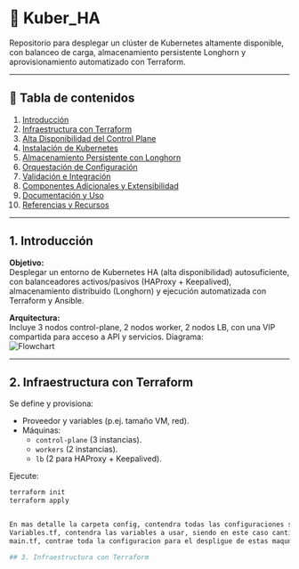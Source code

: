 # 🧱 Kuber_HA

Repositorio para desplegar un clúster de Kubernetes altamente disponible, con balanceo de carga, almacenamiento persistente Longhorn y aprovisionamiento automatizado con Terraform.

---

## 📌 Tabla de contenidos

1. [Introducción](#introducción)  
2. [Infraestructura con Terraform](#infraestructura-con-terraform)  
3. [Alta Disponibilidad del Control Plane](#alta-disponibilidad-del-control-plane)  
4. [Instalación de Kubernetes](#instalación-de-kubernetes)  
5. [Almacenamiento Persistente con Longhorn](#almacenamiento-persistente-con-longhorn)  
6. [Orquestación de Configuración](#orquestación-de-configuración)  
7. [Validación e Integración](#validación-e-integración)  
8. [Componentes Adicionales y Extensibilidad](#componentes-adicionales-y-extensibilidad)  
9. [Documentación y Uso](#documentación-y-uso)  
10. [Referencias y Recursos](#referencias-y-recursos)

---

## 1. Introducción

**Objetivo:**  
Desplegar un entorno de Kubernetes HA (alta disponibilidad) autosuficiente, con balanceadores activos/pasivos (HAProxy + Keepalived), almacenamiento distribuido (Longhorn) y ejecución automatizada con Terraform y Ansible.

**Arquitectura:**  
Incluye 3 nodos control-plane, 2 nodos worker, 2 nodos LB, con una VIP compartida para acceso a API y servicios.
Diagrama:  
![Flowchart](https://github.com/user-attachments/assets/5c799269-db9b-4782-962b-677abe39e468)


---

## 2. Infraestructura con Terraform

Se define y provisiona:

- Proveedor y variables (p.ej. tamaño VM, red).  
- Máquinas:
  - `control-plane` (3 instancias).
  - `workers` (2 instancias).
  - `lb` (2 para HAProxy + Keepalived).

Ejecute:
```bash
terraform init
terraform apply


En mas detalle la carpeta config, contendra todas las configuraciones sobre red para cada nodo, asi como las configuraciones cloud_init para inciar los OS.
Variables.tf, contendra las variables a usar, siendo en este caso cantidad de workers, control-plane, proxy y las configuraciones de cada uno.
main.tf, contrae toda la configuracion para el despligue de estas maqunas previamente solicitadas en variables. contiene la configuracion de red, espacio, discos, entre otros.

## 3. Infraestructura con Terraform


